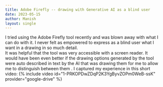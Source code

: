 ```yaml
---
title: Adobe Firefly -- drawing with Generative AI as a blind user
date: 2023-05-15
author: Manish
layout: single
---
```

I tried using the Adobe Firefly tool recently and was blown away with what I can do with it. I never felt as empowered to express as a blind user what I want in a drawing in so much detail.  
It was helpful that the tool was very accessible with a screen reader. It would have been even better  if the drawing options generated by the tool were auto described in text by the AI that was drawing them for me to allow me to distinguish between them .
I captured my experience in this short video:
{% include video id="1-PRKOPDwZDqP2K3YgByvZOPm0WeB-ssK" provider="google-drive" %}
 